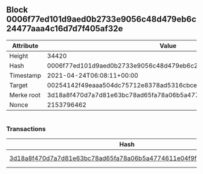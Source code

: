 ## Block 0006f77ed101d9aed0b2733e9056c48d479eb6c24477aaa4c16d7d7f405af32e

Attribute | Value
--- | ---
Height | 34420
Hash | 0006f77ed101d9aed0b2733e9056c48d479eb6c24477aaa4c16d7d7f405af32e
Timestamp | 2021-04-24T06:08:11+00:00
Target | 00254142f49eaaa504dc75712e8378ad5316cbcead634704b3734b6271167cc4
Merke root | 3d18a8f470d7a7d81e63bc78ad65fa78a06b5a4774611e04f9f49885e475cc6f
Nonce | 2153796462

```

```

### Transactions

Hash | Amount
--- | ---
[3d18a8f470d7a7d81e63bc78ad65fa78a06b5a4774611e04f9f49885e475cc6f](3d18a8f470d7a7d81e63bc78ad65fa78a06b5a4774611e04f9f49885e475cc6f.md) | 10.00000000 SKEPTI 
